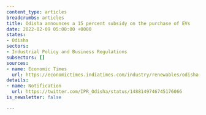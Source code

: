 ```yaml
---
content_type: articles
breadcrumbs: articles
title: Odisha announces a 15 percent subsidy on the purchase of EVs
date: 2022-02-09 05:00:00 +0000
states:
- Odisha
sectors:
- Industrial Policy and Business Regulations
subsectors: []
sources:
- name: Economic Times
  url: https://economictimes.indiatimes.com/industry/renewables/odisha-announces-15-subsidy-on-purchase-of-electric-vehicles/articleshow/89271726.cms
details:
- name: Notification
  url: https://twitter.com/IPR_Odisha/status/1488149746745176066
is_newsletter: false

---
```

